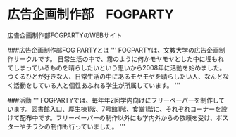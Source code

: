 # 広告企画制作部　FOGPARTY
広告企画制作部FOGPARTYのWEBサイト

###広告企画制作部FOG PARTYとは
'''
FOGPARTYは、文教大学の広告企画制作サークルです。
日常生活の中で、霧のように何かモヤモヤとした中に埋もれてしまっているものを晴らしたいという思いから2008年に活動を始めました。
つくるひとが好きな人、日常生活の中にあるモヤモヤを晴らしたい人、なんとなく活動をしている人と個性あふれる学生が所属しています。
'''

###活動
'''
FOGPARTYでは、毎年年2回学内向けにフリーペーパーを制作しています。図書館入口、厚生棟1階、7号館1階、食堂1階に、それぞれコーナーを設けて配布中です。フリーペーパーの制作以外にも学内外からの依頼を受け、ポスターやチラシの制作も行っていました。
'''